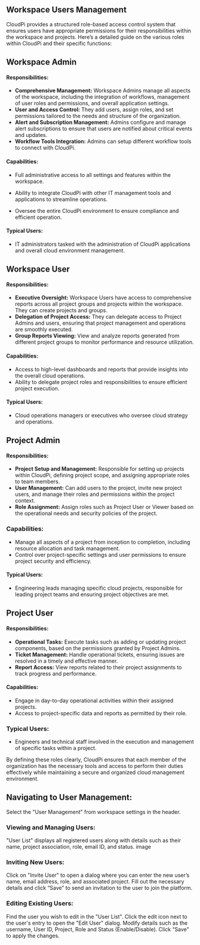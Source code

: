 ## Workspace Users Management
CloudPi provides a structured role-based access control system that ensures users have 
appropriate permissions for their responsibilities within the workspace and projects. Here’s
a detailed guide on the various roles within CloudPi and their specific functions:
## Workspace Admin
#### Responsibilities:
- **Comprehensive Management:** Workspace Admins manage all aspects of the 
workspace, including the integration of workflows, management of user roles and 
permissions, and overall application settings.
- **User and Access Control:** They add users, assign roles, and set permissions tailored 
to the needs and structure of the organization.
- **Alert and Subscription Management:** Admins configure and manage alert 
subscriptions to ensure that users are notified about critical events and updates.
- **Workflow Tools Integration:** Admins can setup different workflow tools to connect 
with CloudPi.
#### Capabilities:


- Full administrative access to all settings and features within the workspace. 

- Ability to integrate CloudPi with other IT management tools and applications to streamline operations. 

- Oversee the entire CloudPi environment to ensure compliance and efficient operation. 
#### Typical Users:
- IT administrators tasked with the administration of CloudPi applications and overall 
cloud environment management.
## Workspace User
#### Responsibilities:
- **Executive Oversight:** Workspace Users have access to comprehensive reports across 
all project groups and projects within the workspace. They can create projects and 
groups.
- **Delegation of Project Access:** They can delegate access to Project Admins and users, 
ensuring that project management and operations are smoothly executed.
- **Group Reports Viewing:** View and analyze reports generated from different project 
groups to monitor performance and resource utilization.
#### Capabilities:
- Access to high-level dashboards and reports that provide insights into the overall 
cloud operations.
- Ability to delegate project roles and responsibilities to ensure efficient project 
execution.
#### Typical Users:
- Cloud operations managers or executives who oversee cloud strategy and 
operations.
## Project Admin
#### Responsibilities:
- **Project Setup and Management:** Responsible for setting up projects within CloudPi, 
defining project scope, and assigning appropriate roles to team members.
- **User Management:** Can add users to the project, invite new project users, and 
manage their roles and permissions within the project context.
- **Role Assignment:** Assign roles such as Project User or Viewer based on the 
operational needs and security policies of the project.
### Capabilities:
- Manage all aspects of a project from inception to completion, including resource 
allocation and task management.
- Control over project-specific settings and user permissions to ensure project security 
and efficiency.
#### Typical Users:
- Engineering leads managing specific cloud projects, responsible for leading project 
teams and ensuring project objectives are met.
## Project User
#### Responsibilities:
- **Operational Tasks:** Execute tasks such as adding or updating project components, 
based on the permissions granted by Project Admins.
- **Ticket Management:** Handle operational tickets, ensuring issues are resolved in a 
timely and effective manner.
- **Report Access:** View reports related to their project assignments to track progress 
and performance.
#### Capabilities:

- Engage in day-to-day operational activities within their assigned projects.
- Access to project-specific data and reports as permitted by their role.
### Typical Users:
- Engineers and technical staff involved in the execution and management of specific 
tasks within a project.

By defining these roles clearly, CloudPi ensures that each member of the organization has 
the necessary tools and access to perform their duties effectively while maintaining a secure 
and organized cloud management environment.


## Navigating to User Management: 
Select the "User Management" from workspace settings in the header. 

### Viewing and Managing Users:
"User List" displays all registered users along with details such as their name, project association, role, email ID, and status.
    image

### Inviting New Users:
 Click on "Invite User" to open a dialog where you can enter the new user’s name, email address, role, and associated project. Fill out the necessary details and click “Save” to send an invitation to the user to join the platform.

### Editing Existing Users: 
Find the user you wish to edit in the "User List". Click the edit icon next to the user's entry to open the "Edit User" dialog. Modify details such as the username, User ID, Project, Role and Status (Enable/Disable). Click “Save” to apply the changes.